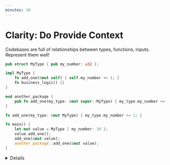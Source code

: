 ```yaml
---
minutes: 10
---
```


# Clarity: Do Provide Context

Codebases are full of relationships between types, functions, inputs. Represent
them well!

```rust
pub struct MyType { pub my_number: u32 };

impl MyType {
    fn add_one(&mut self) { self.my_number += 1; }
    fn business_logic() {}
}

mod another_package {
    pub fn add_one(my_type: &mut super::MyType) { my_type.my_number += 1; }
}

fn add_one(my_type: &mut MyType) { my_type.my_number += 1; }

fn main() {
    let mut value = MyType { my_number: 39 };
    value.add_one();
    add_one(&mut value);
    another_package::add_one(&mut value);
}
```

<details>

- Context clues let a reader quickly understand details about what's going on.
  These can be anything from descriptive names, to if a function is a method, or
  where that function comes from.

- Descriptive names are key, but can be subjective in highly specialized
  business logic areas. Try to keep things

- Demo: Ask for suggestions for what the `MyType::business_logic` method does,
  then ask how we might rename the method.

- Ask: What is the difference in what you assume about the source of the
  function `add_one` when it's a method vs when it's a function that takes a
  value, or when it's a function from another module?

  - We know what it does, the name is descriptive enough.

  - Potentially different authors, different packages.

  While it makes sense to keep functions as methods a lot of the time, as
  there's usually an "authoritative" type, there's still plenty of reasons a
  function might not be a method.

  Note: Remember that a method is a relationship between a function and a type.

</details>
